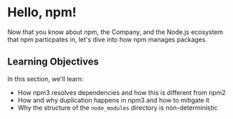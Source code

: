 # Hello, npm!

Now that you know about npm, the Company, and the Node.js ecosystem that npm particpates in, let's dive into how npm manages packages.

## Learning Objectives

In this section, we'll learn:

- How npm3 resolves dependencies and how this is different from npm2
- How and why duplication happens in npm3 and how to mitigate it
- Why the structure of the `node_modules` directory is non-deterministic
